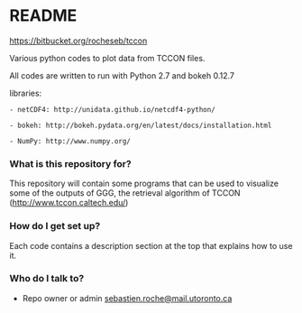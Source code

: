 # README #

https://bitbucket.org/rocheseb/tccon

Various python codes to plot data from TCCON files.

All codes are written to run with Python 2.7 and bokeh 0.12.7

libraries:

	- netCDF4: http://unidata.github.io/netcdf4-python/
	
	- bokeh: http://bokeh.pydata.org/en/latest/docs/installation.html
	
	- NumPy: http://www.numpy.org/


### What is this repository for? ###

This repository will contain some programs that can be used to visualize some of the outputs of GGG, the retrieval algorithm of TCCON (http://www.tccon.caltech.edu/)

### How do I get set up? ###

Each code contains a description section at the top that explains how to use it.

### Who do I talk to? ###

* Repo owner or admin
sebastien.roche@mail.utoronto.ca
